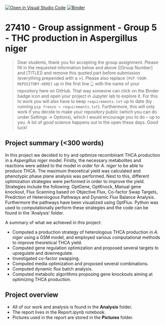 [![Open in Visual Studio Code](https://classroom.github.com/assets/open-in-vscode-718a45dd9cf7e7f842a935f5ebbe5719a5e09af4491e668f4dbf3b35d5cca122.svg)](https://classroom.github.com/online_ide?assignment_repo_id=12060742&assignment_repo_type=AssignmentRepo)
[![Binder](https://mybinder.org/badge_logo.svg)](https://mybinder.org/v2/gh/27410/[PUT-YOUR-REPOSITORY-HERE]/main)

# 27410 - Group assignment - Group 5 - THC production in Aspergillus niger

> Dear students, thank you for accepting the group assignment. Please fill in the
> requested information below and above ([Group Number] and [TITLE]) and remove this quoted part before submission (everything prepended with a >).
> Please also replace `[PUT-YOUR-REPOSITORY-HERE]` up in the first line 👆 with the name of your repository here on GitHub.
> That way someone can click on the Binder badge icon and open your project in Jupyter lab to explore it.
> For this to work you will also have to keep `requirements.txt` up to date (by running `pip freeze > requirements.txt`).
> Furthermore, this will only work if you decide to make your repository public (which you can do under Settings -> Options),
> which I would encourage you to do – up to you. A lot of good science happens out in the open these days.
> Good luck!

## Project summary (<300 words)
In this project we decided to try and optimize recombinant THCA production in a *Aspergillus niger* model. Firstly, the necessary metabolites and reactions were added to the model in order for *A. niger* to be able to produce THCA. The maximum theoretical yield was calculated and phenotypic phase plane analysis was performed. Next to this, different optimization strategies were performed in order to improve the yield. Strategies include the following: OptGene, OptKnock, Manual gene knockout, Flux Scanning based on Objective Flux, Co-factor Swap Targets, Prediction of Heterologous Pathways and Dynamic Flux Balance Analysis. Furthermore the pathways have been visualized using OptFlux. Python was used to computationally perform these strategies and the code can be found in the 'Analysis' folder. 

A summary of what we achieved in this project: 
- Computed a production strategy of heterologous THCA production in *A. niger* using a GSM model, and employed various  computational methods to improve theoretical THCA yield.
- Computed gene regulation optimization and proposed several targets to upregulate and downregulate.
- Investigated co-factor swapping.
- Computed media optimization and proposed several combinations.
- Computed dynamic flux batch analysis.
- Computed metabolic algorithms proposing gene knockouts aiming at optimizing THCA production.




## Project overview
- All of our work and analysis is found in the <b>Analysis</b> folder.
- The report lives in the Report.ipynb notebook.
- Pictures used in the report are stored in the <b>Pictures</b> folder.

